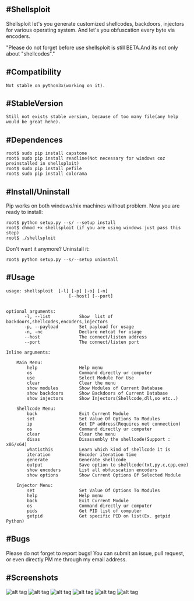 #Shellsploit 
-------------

Shellsploit let's you generate customized shellcodes, backdoors, injectors for various operating system.
And let's you obfuscation every byte via encoders.


"Please do not forget before use shellsploit is still BETA.And its not only about "shellcodes"."

#Compatibility 
---------------
    Not stable on python3x(working on it).


#StableVersion
---------------
    Still not exists stable version, because of too many file(any help would be great hehe).


#Dependences
-------------
    root$ sudo pip install capstone
    root$ sudo pip install readline(Not necessary for windows coz preinstalled in shellsploit)
    root$ sudo pip install pefile
    root$ sudo pip install colorama


#Install/Uninstall	
-------------------

Pip works on both windows/nix machines without problem. Now you are ready to install:

    root$ python setup.py --s/ --setup install 
    root$ chmod +x shellsploit (if you are using windows just pass this step)
    root$ ./shellsploit

Don't want it anymore? Uninstall it:

    root$ python setup.py --s/--setup uninstall 
 

#Usage
-----

    usage: shellsploit  [-l] [-p] [-o] [-n]
    						[--host] [--port]


    optional arguments:
	  	   -l, --list 			Show  list of backdoors,shellcodes,encoders,injectors
	  	   -p, --payload 		Set payload for usage
	  	   -n, -nc 				Declare netcat for usage
	  	   --host				The connect/listen address
	  	   --port				The connect/listen port	

  	Inline arguments:

  		Main Menu:
			help           		Help menu
			os					Command directly ur computer
			use 				Select Module For Use
			clear				Clear the menu
			show modules    	Show Modules of Current Database
			show backdoors    	Show Backdoors of Current Database
			show injectors		Show Injectors(Shellcode,dll,so etc..)

		Shellcode Menu:
			back				Exit Current Module
			set 				Set Value Of Options To Modules
			ip					Get IP address(Requires net connection)
			os					Command directly ur computer
			clear				Clear the menu
			disas				Disassembly the shellcode(Support : x86/x64)
			whatisthis      	Learn which kind of shellcode it is
			iteration			Encoder iteration time
			generate 			Generate shellcode 
			output 				Save option to shellcode(txt,py,c,cpp,exe)
			show encoders		List all obfucscation encoders
			show options		Show Current Options Of Selected Module

		Injector Menu:
			set 				Set Value Of Options To Modules
			help 				Help menu
			back				Exit Current Module
			os  				Command directly ur computer
			pids				Get PID list of computer
			getpid				Get specific PID on list(Ex. getpid Python)


#Bugs
------

Please do not forget to report bugs! You can submit an issue, pull request, or even directly PM me through my email address.


#Screenshots
-------------

![alt tag](http://i.hizliresim.com/28XmmN.png)
![alt tag](http://i.hizliresim.com/7MrYVv.png)
![alt tag](http://i.hizliresim.com/g8NqXN.jpg)
![alt tag](http://i.hizliresim.com/W18pL2.png)
![alt tag](http://i.hizliresim.com/pBMNO0.png)
![alt tag](http://i.hizliresim.com/rZP6vV.png)
